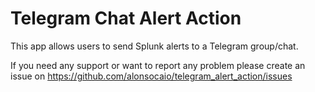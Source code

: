# Telegram Chat Alert Action

This app allows users to send Splunk alerts to a Telegram group/chat.

If you need any support or want to report any problem please create an issue on https://github.com/alonsocaio/telegram_alert_action/issues